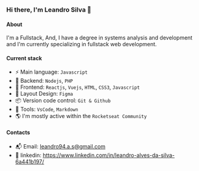 ### Hi there, I'm Leandro Silva 👋

#### About

I'm a Fullstack, And, I have a degree in systems analysis and development and I'm currently specializing in fullstack web development.

#### Current stack
- ⚡️ Main language: `Javascript`
- 📡 Backend: `Nodejs`, `PHP`
- 🎉 Frontend: `Reactjs`, `Vuejs`, `HTML`, `CSS3`, `Javascript`
- 🎨 Layout Design: `Figma`
- 📦️ Version code control: `Git & Github`
- 🔧 Tools: `VsCode`, `Markdown`
- 🌎 I'm mostly active within the `Rocketseat Community`

#### Contacts
- 📬 Email: leandro94.a.s@gmail.com
- 👤 linkedin: https://www.linkedin.com/in/leandro-alves-da-silva-6a441b197/
